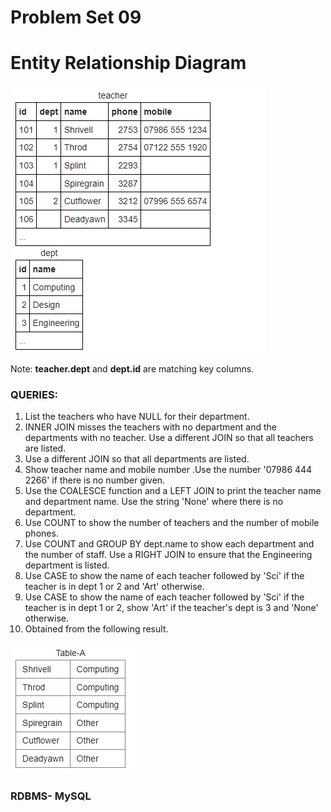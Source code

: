 # Problem Set 09

# Entity Relationship Diagram
![alt text](https://github.com/Mahmud-Buet15/60-days-of-SQL/blob/main/Problem_set_09/dataset/schema.png)

Note: **teacher.dept** and **dept.id** are matching key columns.

### QUERIES:
1. List the teachers who have NULL for their department.
2. INNER JOIN misses the teachers with no department and the departments with no teacher. Use a different JOIN so that all teachers are listed.
3. Use a different JOIN so that all departments are listed.
4. Show teacher name and mobile number .Use the number '07986 444 2266' if there is no number given.
5. Use the COALESCE function and a LEFT JOIN to print the teacher name and department name. Use the string 'None' where there is no department.
6. Use COUNT to show the number of teachers and the number of mobile phones.
7. Use COUNT and GROUP BY dept.name to show each department and the number of staff. Use a RIGHT JOIN to ensure that the Engineering department is listed.
8. Use CASE to show the name of each teacher followed by 'Sci' if the teacher is in dept 1 or 2 and 'Art' otherwise.
9. Use CASE to show the name of each teacher followed by 'Sci' if the teacher is in dept 1 or 2, show 'Art' if the teacher's dept is 3 and 'None' otherwise.
10. Obtained from the following result.

![alt text](https://github.com/Mahmud-Buet15/60-days-of-SQL/blob/main/Problem_set_09/dataset/question_2.png)



### RDBMS- MySQL

